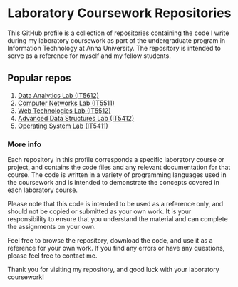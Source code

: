# Laboratory Coursework Repositories

This GitHub profile is a collection of repositories containing the code I write during my laboratory coursework as part of the undergraduate program in Information Technology at Anna University. The repository is intended to serve as a reference for myself and my fellow students.

## Popular repos
1. [Data Analytics Lab (IT5612)](https://github.com/nekonori/dataAnalyticsLab)
2. [Computer Networks Lab (IT5511)](https://github.com/nekonori/cnLab)
3. [Web Technologies Lab (IT5512)](https://github.com/nekonori/webTechLab)
4. [Advanced Data Structures Lab (IT5412)](https://github.com/nekonori/adsLab)
5. [Operating System Lab (IT5411)](https://github.com/nekonori/adsLab)

### More info

Each repository in this profile corresponds a specific laboratory course or project, and contains the code files and any relevant documentation for that course. The code is written in a variety of programming languages used in the coursework and is intended to demonstrate the concepts covered in each laboratory course.

Please note that this code is intended to be used as a reference only, and should not be copied or submitted as your own work. It is your responsibility to ensure that you understand the material and can complete the assignments on your own.

Feel free to browse the repository, download the code, and use it as a reference for your own work. If you find any errors or have any questions, please feel free to contact me.

Thank you for visiting my repository, and good luck with your laboratory coursework!

